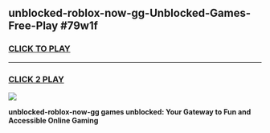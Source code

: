 
## unblocked-roblox-now-gg-Unblocked-Games-Free-Play #79w1f
<h3>
<a href="https://us.freeplayer.one?title=unblocked-roblox-now-gg&ref=9M">CLICK TO PLAY</a></h3>
<hr>

<h3>
<a href="https://us.freeplayer.one?title=unblocked-roblox-now-gg&ref=9M">CLICK 2 PLAY</a>
  
</h3>

<a href="https://us.freeplayer.one?title=unblocked-roblox-now-gg&ref=9M"><img src="https://clearcache.store/games.png"></a>


**unblocked-roblox-now-gg games unblocked: Your Gateway to Fun and Accessible Online Gaming**
